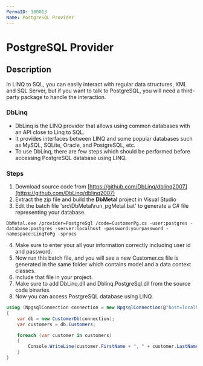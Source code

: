 ```yaml
---
PermaID: 100013
Name: PostgreSQL Provider
---
```


# PostgreSQL Provider

## Description

In LINQ to SQL, you can easily interact with regular data structures, XML and SQL Server, but if you want to talk to PostgreSQL, you will need a third-party package to handle the interaction.

### DbLinq

 - DbLinq is the LINQ provider that allows using common databases with an API close to Linq to SQL. 
 - It provides interfaces between LINQ and some popular databases such as MySQL, SQLite, Oracle, and PostgreSQL, etc. 
 - To use DbLinq, there are few steps which should be performed before accessing PostgreSQL database using LINQ.

### Steps

 1. Download source code from [https://github.com/DbLinq/dblinq2007](https://github.com/DbLinq/dblinq2007)
 2. Extract the zip file and build the **DbMetal** project in Visual Studio
 3. Edit the batch file 'src\DbMetal\run_pgMetal.bat' to generate a C# file representing your database.

```charp
DbMetal.exe /provider=PostgreSql /code=CustomerPg.cs -user:postgres -database:postgres -server:localhost -password:yourpassword -namespace:LinqToPg -sprocs
```
 4. Make sure to enter your all your information correctly including user id and password.
 5. Now run this batch file, and you will see a new Customer.cs file is generated in the same folder which contains model and a data context classes.
 5. Include that file in your project.
 6. Make sure to add DbLinq.dll and Dblinq.PostgreSql.dll from the source code binaries.
 7. Now you can access PostgreSQL database using LINQ.

```csharp
using (NpgsqlConnection connection = new NpgsqlConnection(@"host=localhost;database=postgres;user id=postgres;password=yourpassword;"))
{
    var db = new CustomerDb(connection);
    var customers = db.Customers;

    foreach (var customer in customers)
    {
        Console.WriteLine(customer.FirstName + ", " + customer.LastName);
    }
}

```

